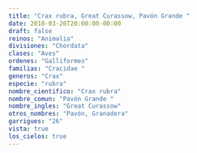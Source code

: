 ```yaml
---
title: "Crax rubra, Great Curassow, Pavón Grande "
date: 2018-03-26T20:00:00-00:00
draft: false
reinos: "Animalia"
divisiones: "Chordata"
clases: "Aves"
ordenes: "Galliformes"
familias: "Cracidae "
generos: "Crax"
especie: "rubra"
nombre_cientifico: "Crax rubra"
nombre_comun: "Pavón Grande "
nombre_ingles: "Great Curassow"
otros_nombres: "Pavón, Granadera"
garrigues: "26"
vista: true
los_cielos: true
---
```

